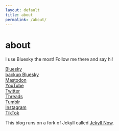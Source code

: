 ```yaml
---
layout: default
title: about
permalink: /about/
---
```


# about

I use Bluesky the most! Follow me there and say hi!

[Bluesky](https://bsky.app/profile/heejinsoulyves.com)  
[backup Bluesky](https://bsky.app/profile/heejinsoulyves.bsky.social)  
[Mastodon](https://kpop.social/@heejinsoulyves)  
[YouTube](https://www.youtube.com/@heejinsoulyves)  
[Twitter](https://x.com/heejinsoulyves)  
[Threads](https://www.threads.net/@heejinsoulyves)  
[Tumblr](https://www.tumblr.com/heejinsoulyves)  
[Instagram](https://www.instagram.com/heejinsoulyves/)  
[TikTok](https://www.tiktok.com/@heejinsoulyves)  

This blog runs on a fork of Jekyll called [Jekyll Now](https://github.com/barryclark/jekyll-now).
